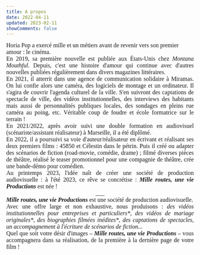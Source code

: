 ```yaml
---
title: A propos
date: 2022-04-11
updated: 2023-02-11
showComments: false
---
```

<p style='margin:0cm;font-size:16px;font-family:"Times New Roman",serif;'>Horia Pop a exerc&eacute; mille et un m&eacute;tiers avant de revenir vers son premier amour&nbsp;: le cin&eacute;ma.</p>
<p style='margin:0cm;font-size:16px;font-family:"Times New Roman",serif;text-align:justify;'>En 2019, sa premi&egrave;re nouvelle est publi&eacute;e aux &Eacute;tats-Unis chez <em>Montana Mouthful</em>. Depuis, c&apos;est une histoire d&apos;amour qui continue avec d&apos;autres nouvelles publi&eacute;es r&eacute;guli&egrave;rement dans divers magazines litt&eacute;raires.</p>
<p style='margin:0cm;font-size:16px;font-family:"Times New Roman",serif;text-align:justify;'>En 2021, il atterrit dans une agence de communication solidaire &agrave; Miramas. On lui confie alors une cam&eacute;ra, des logiciels de montage et un ordinateur. Il s&apos;agira de couvrir l&apos;agenda culturel de la ville. S&apos;en suivront des captations de spectacle de ville, des vid&eacute;os institutionnelles, des interviews des habitants mais aussi de personnalit&eacute;s publiques locales, des sondages en pleins rue cam&eacute;ra au poing, etc. V&eacute;ritable coup de foudre et &eacute;cole formatrice sur le terrain&nbsp;!</p>
<p style='margin:0cm;font-size:16px;font-family:"Times New Roman",serif;text-align:justify;'>En 2021/2022, apr&egrave;s avoir suivi une double formation en audiovisuel (sc&eacute;nariste/assistant r&eacute;alisateur) &agrave; Marseille, il a &eacute;t&eacute; dipl&ocirc;m&eacute;.</p>
<p style='margin:0cm;font-size:16px;font-family:"Times New Roman",serif;text-align:justify;'>En 2022, il a poursuivi sa voie d&apos;auteur/r&eacute;alisateur en &eacute;crivant et r&eacute;alisant ses deux premiers films&nbsp;: 45850 et C&eacute;lestin dans le p&eacute;trin. Puis il cr&eacute;&eacute; ou adapter des sc&eacute;narios de fiction (road-movie, com&eacute;die, drame)&nbsp;; film&eacute; diverses pi&egrave;ces de th&eacute;&acirc;tre, r&eacute;alis&eacute; le teaser promotionnel pour une compagnie de th&eacute;&acirc;tre, cr&eacute;e une bande-d&eacute;mo pour com&eacute;dien.</p>
<p style='margin:0cm;font-size:16px;font-family:"Times New Roman",serif;text-align:justify;'>Au printemps 2023, l&apos;id&eacute;e na&icirc;t de cr&eacute;er une soci&eacute;t&eacute; de production audiovisuelle : &agrave; l&apos;&eacute;t&eacute; 2023, ce r&ecirc;ve se concr&eacute;tise : <strong><em>Mille routes, une vie Productions</em></strong> est n&eacute;e !</p>
<p style='margin:0cm;font-size:16px;font-family:"Times New Roman",serif;text-align:center;'>___</p>
<p style='margin:0cm;font-size:16px;font-family:"Times New Roman",serif;text-align:justify;'><strong><em>Mille routes, une vie Productions</em></strong> est une soci&eacute;t&eacute; de production audiovisuelle.</p>
<p style='margin:0cm;font-size:16px;font-family:"Times New Roman",serif;text-align:justify;'>Avec une offre large et non exhaustive, nous produisons : <em>des vid&eacute;os institutionnelles pour entreprises et particuliers*, des vid&eacute;os de mariage originales*, des biographies film&eacute;es in&eacute;dites*, des captations de spectacles, un accompagnement &agrave; l&apos;&eacute;criture de sc&eacute;narios de fiction...</em></p>
<p style='margin:0cm;font-size:16px;font-family:"Times New Roman",serif;text-align:justify;'>Quel que soit votre d&eacute;sir d&apos;images &ndash; <strong><em>Mille routes, une vie Productions</em></strong> &ndash; vous accompagnera dans sa r&eacute;alisation, de la premi&egrave;re &agrave; la derni&egrave;re page de votre film !</p>


